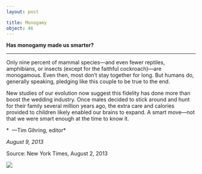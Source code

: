 ```yaml
---
layout: post

title: Monogamy
object: 46
---
```

**Has monogamy made us smarter?**

****

Only nine percent of mammal species—and even fewer reptiles, amphibians, or insects (except for the faithful cockroach)—are monogamous. Even then, most don’t stay together for long. But humans do, generally speaking, pledging like this couple to be true to the end. 

New studies of our evolution now suggest this fidelity has done more than boost the wedding industry. Once males decided to stick around and hunt for their family several million years ago, the extra care and calories provided to children likely enabled our brains to expand. A smart move—not that we were smart enough at the time to know it.

*  —Tim Gihring, editor*

*August 9, 2013*

Source: New York Times, August 2, 2013

![]({{siteurl.base}}/images/13-08-09_14.12_MonogamyEDIT-1.jpeg)
